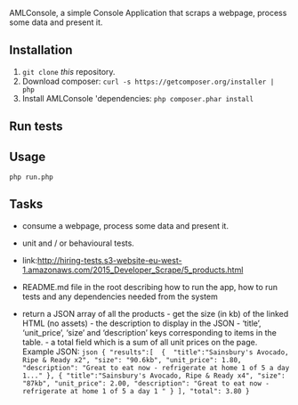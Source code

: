 AMLConsole, a simple Console Application that scraps a webpage, process some data and present it.


## Installation

 1. `git clone` _this_ repository.
 2. Download composer: `curl -s https://getcomposer.org/installer | php`
 3. Install AMLConsole 'dependencies: `php composer.phar install`

## Run tests

## Usage
`php run.php`

## Tasks
 - consume a webpage, process some data and present it.
 - unit and / or behavioural tests.
 - link:http://hiring-tests.s3-website-eu-west-1.amazonaws.com/2015_Developer_Scrape/5_products.html
 - README.md file in the root describing how to run the app, how to run tests and any dependencies needed from the system

- return a JSON array of all the products
        - get the size (in kb) of the linked HTML (no assets)
        - the description to display in the JSON
        - ‘title’, ‘unit_price’, ‘size’ and ‘description’ keys corresponding to items in the table.
        - a total field which is a sum of all unit prices on the page.
            Example JSON:
                ```json
                {
                 "results":[ 
                    { 
                       "title":"Sainsbury's Avocado, Ripe & Ready x2",
                       "size": "90.6kb",
                       "unit_price": 1.80,
                       "description": "Great to eat now - refrigerate at home 1 of 5 a day 1..."
                    },
                    {
                       "title":"Sainsbury's Avocado, Ripe & Ready x4",
                       "size": "87kb",
                       "unit_price": 2.00,
                       "description": "Great to eat now - refrigerate at home 1 of 5 a day 1 "
                    }
                 ],
                 "total": 3.80
                }
                ```